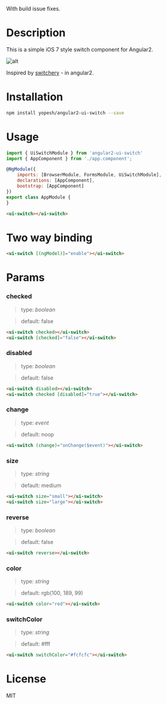 With build issue fixes.

# Description

This is a simple iOS 7 style switch component for Angular2.

![alt](logo.png)

Inspired by [switchery](https://github.com/abpetkov/switchery) - in angular2.

# Installation

```bash
npm install yopesh/angular2-ui-switch --save
```

# Usage

```javascript
import { UiSwitchModule } from 'angular2-ui-switch'
import { AppComponent } from './app.component';

@NgModule({
    imports: [BrowserModule, FormsModule, UiSwitchModule],
    declarations: [AppComponent],
    bootstrap: [AppComponent]
})
export class AppModule {
}
```

```html
<ui-switch></ui-switch>
```

# Two way binding

```html
<ui-switch [(ngModel)]="enable"></ui-switch>
```

# Params

### checked

> type: *boolean*

> default: false

```html
<ui-switch checked></ui-switch>
<ui-switch [checked]="false"></ui-switch>
```

### disabled

> type: *boolean*

> default: false

```html
<ui-switch disabled></ui-switch>
<ui-switch checked [disabled]="true"></ui-switch>
```

### change

> type: *event*

> default: noop

```html
<ui-switch (change)="onChange($event)"></ui-switch>
```

### size

> type: *string*

> default: medium

```html
<ui-switch size="small"></ui-switch>
<ui-switch size="large"></ui-switch>
```

### reverse 

> type: *boolean*

> default: false

```html
<ui-switch reverse></ui-switch>
```

### color

> type: *string*

> default: rgb(100, 189, 99)

```html
<ui-switch color="red"></ui-switch>
```

### switchColor  

> type: *string*

> default: #fff 


```html
<ui-switch switchColor="#fcfcfc"></ui-switch>
```

# License
MIT

